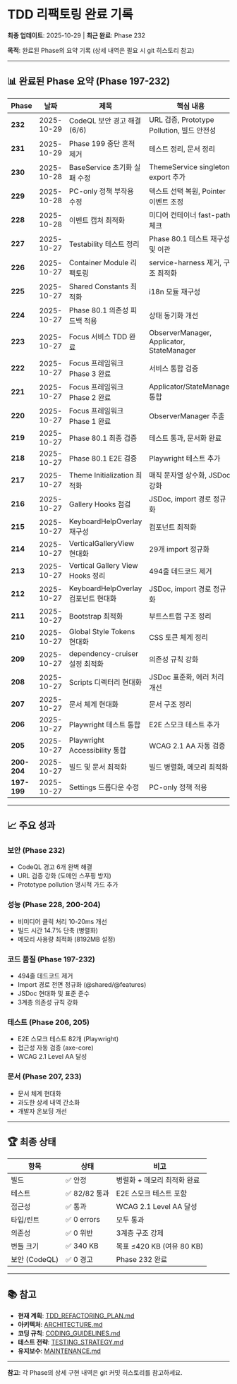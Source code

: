 # TDD 리팩토링 완료 기록

**최종 업데이트**: 2025-10-29 | **최근 완료**: Phase 232

**목적**: 완료된 Phase의 요약 기록 (상세 내역은 필요 시 git 히스토리 참고)

---

## 📊 완료된 Phase 요약 (Phase 197-232)

| Phase   | 날짜       | 제목                                | 핵심 내용                                  |
| ------- | ---------- | ----------------------------------- | ------------------------------------------ |
| **232** | 2025-10-29 | CodeQL 보안 경고 해결 (6/6)         | URL 검증, Prototype Pollution, 빌드 안전성 |
| **231** | 2025-10-29 | Phase 199 중단 흔적 제거            | 테스트 정리, 문서 정리                     |
| **230** | 2025-10-28 | BaseService 초기화 실패 수정        | ThemeService singleton export 추가         |
| **229** | 2025-10-28 | PC-only 정책 부작용 수정            | 텍스트 선택 복원, Pointer 이벤트 조정      |
| **228** | 2025-10-28 | 이벤트 캡처 최적화                  | 미디어 컨테이너 fast-path 체크             |
| **227** | 2025-10-27 | Testability 테스트 정리             | Phase 80.1 테스트 재구성 및 이관           |
| **226** | 2025-10-27 | Container Module 리팩토링           | service-harness 제거, 구조 최적화          |
| **225** | 2025-10-27 | Shared Constants 최적화             | i18n 모듈 재구성                           |
| **224** | 2025-10-27 | Phase 80.1 의존성 피드백 적용       | 상태 동기화 개선                           |
| **223** | 2025-10-27 | Focus 서비스 TDD 완료               | ObserverManager, Applicator, StateManager  |
| **222** | 2025-10-27 | Focus 프레임워크 Phase 3 완료       | 서비스 통합 검증                           |
| **221** | 2025-10-27 | Focus 프레임워크 Phase 2 완료       | Applicator/StateManager 통합               |
| **220** | 2025-10-27 | Focus 프레임워크 Phase 1 완료       | ObserverManager 추출                       |
| **219** | 2025-10-27 | Phase 80.1 최종 검증                | 테스트 통과, 문서화 완료                   |
| **218** | 2025-10-27 | Phase 80.1 E2E 검증                 | Playwright 테스트 추가                     |
| **217** | 2025-10-27 | Theme Initialization 최적화         | 매직 문자열 상수화, JSDoc 강화             |
| **216** | 2025-10-27 | Gallery Hooks 점검                  | JSDoc, import 경로 정규화                  |
| **215** | 2025-10-27 | KeyboardHelpOverlay 재구성          | 컴포넌트 최적화                            |
| **214** | 2025-10-27 | VerticalGalleryView 현대화          | 29개 import 정규화                         |
| **213** | 2025-10-27 | Vertical Gallery View Hooks 정리    | 494줄 데드코드 제거                        |
| **212** | 2025-10-27 | KeyboardHelpOverlay 컴포넌트 현대화 | JSDoc, import 경로 정규화                  |
| **211** | 2025-10-27 | Bootstrap 최적화                    | 부트스트랩 구조 정리                       |
| **210** | 2025-10-27 | Global Style Tokens 현대화          | CSS 토큰 체계 정리                         |
| **209** | 2025-10-27 | dependency-cruiser 설정 최적화      | 의존성 규칙 강화                           |
| **208** | 2025-10-27 | Scripts 디렉터리 현대화             | JSDoc 표준화, 에러 처리 개선               |
| **207** | 2025-10-27 | 문서 체계 현대화                    | 문서 구조 정리                             |
| **206** | 2025-10-27 | Playwright 테스트 통합              | E2E 스모크 테스트 추가                     |
| **205** | 2025-10-27 | Playwright Accessibility 통합       | WCAG 2.1 AA 자동 검증                      |
| **200-204** | 2025-10-27 | 빌드 및 문서 최적화                 | 빌드 병렬화, 메모리 최적화                 |
| **197-199** | 2025-10-27 | Settings 드롭다운 수정              | PC-only 정책 적용                          |

---

## 📈 주요 성과

### 보안 (Phase 232)

- CodeQL 경고 6개 완벽 해결
- URL 검증 강화 (도메인 스푸핑 방지)
- Prototype pollution 명시적 가드 추가

### 성능 (Phase 228, 200-204)

- 비미디어 클릭 처리 10-20ms 개선
- 빌드 시간 14.7% 단축 (병렬화)
- 메모리 사용량 최적화 (8192MB 설정)

### 코드 품질 (Phase 197-232)

- 494줄 데드코드 제거
- Import 경로 전면 정규화 (@shared/@features)
- JSDoc 현대화 및 표준 준수
- 3계층 의존성 규칙 강화

### 테스트 (Phase 206, 205)

- E2E 스모크 테스트 82개 (Playwright)
- 접근성 자동 검증 (axe-core)
- WCAG 2.1 Level AA 달성

### 문서 (Phase 207, 233)

- 문서 체계 현대화
- 과도한 상세 내역 간소화
- 개발자 온보딩 개선

---

## 🏆 최종 상태

| 항목          | 상태          | 비고                        |
| ------------- | ------------- | --------------------------- |
| 빌드          | ✅ 안정       | 병렬화 + 메모리 최적화 완료 |
| 테스트        | ✅ 82/82 통과 | E2E 스모크 테스트 포함      |
| 접근성        | ✅ 통과       | WCAG 2.1 Level AA 달성      |
| 타입/린트     | ✅ 0 errors   | 모두 통과                   |
| 의존성        | ✅ 0 위반     | 3계층 구조 강제             |
| 번들 크기     | ✅ 340 KB     | 목표 ≤420 KB (여유 80 KB)   |
| 보안 (CodeQL) | ✅ 0 경고     | Phase 232 완료              |

---

## 📚 참고

- **현재 계획**: [TDD_REFACTORING_PLAN.md](./TDD_REFACTORING_PLAN.md)
- **아키텍처**: [ARCHITECTURE.md](./ARCHITECTURE.md)
- **코딩 규칙**: [CODING_GUIDELINES.md](./CODING_GUIDELINES.md)
- **테스트 전략**: [TESTING_STRATEGY.md](./TESTING_STRATEGY.md)
- **유지보수**: [MAINTENANCE.md](./MAINTENANCE.md)

---

**참고**: 각 Phase의 상세 구현 내역은 git 커밋 히스토리를 참고하세요.
